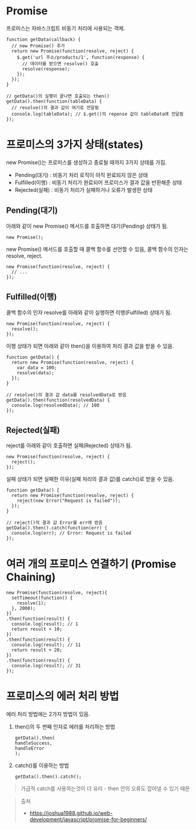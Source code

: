 # Promise

프로미스는 자바스크립트 비동기 처리에 사용되는 객체.

```
function getData(callback) {
  // new Promise() 추가
  return new Promise(function(resolve, reject) {
    $.get('url 주소/products/1', function(response) {
      // 데이터를 받으면 resolve() 호출
      resolve(response);
    });
  });
}

// getData()의 실행이 끝나면 호출되는 then()
getData().then(function(tableData) {
  // resolve()의 결과 값이 여기로 전달됨
  console.log(tableData); // $.get()의 reponse 값이 tableData에 전달됨
});
```

# 프로미스의 3가지 상태(states)

new Promise()는 프로미스를 생성하고 종료될 때까지 3가지 상태를 가짐.

- Pending(대기) : 비동기 처리 로직이 아직 완료되지 않은 상태
- Fulfilled(이행) : 비동기 처리가 완료되어 프로미스가 결과 값을 반환해준 상태
- Rejected(실패) : 비동기 처리가 실패하거나 오류가 발생한 상태

## Pending(대기)

아래와 같이 new Promise() 메서드를 호출하면 대기(Pending) 상태가 됨.

```
new Promise();
```

new Promise() 메서드를 호출할 때 콜백 함수를 선언할 수 있음, 콜백 함수의 인자는 resolve, reject.

```
new Promise(function(resolve, reject) {
  // ...
});
```

## Fulfilled(이행)

콜백 함수의 인자 resolve를 아래와 같이 실행하면 이행(Fulfilled) 상태가 됨.

```
new Promise(function(resolve, reject) {
  resolve();
});
```

이행 상태가 되면 아래와 같이 then()을 이용하여 처리 결과 값을 받을 수 있음.

```
function getData() {
  return new Promise(function(resolve, reject) {
    var data = 100;
    resolve(data);
  });
}

// resolve()의 결과 값 data를 resolvedData로 받음
getData().then(function(resolvedData) {
  console.log(resolvedData); // 100
});
```

## Rejected(실패)

reject를 아래와 같이 호출하면 실패(Rejected) 상태가 됨.

```
new Promise(function(resolve, reject) {
  reject();
});
```

실패 상태가 되면 실패한 이유(실패 처리의 결과 값)를 catch()로 받을 수 있음.

```
function getData() {
  return new Promise(function(resolve, reject) {
    reject(new Error("Request is failed"));
  });
}

// reject()의 결과 값 Error를 err에 받음
getData().then().catch(function(err) {
  console.log(err); // Error: Request is failed
});
```

# 여러 개의 프로미스 연결하기 (Promise Chaining)

```
new Promise(function(resolve, reject){
  setTimeout(function() {
    resolve(1);
  }, 2000);
})
.then(function(result) {
  console.log(result); // 1
  return result + 10;
})
.then(function(result) {
  console.log(result); // 11
  return result + 20;
})
.then(function(result) {
  console.log(result); // 31
});
```

# 프로미스의 에러 처리 방법

에러 처리 방법에는 2가지 방법이 있음.

1. then()의 두 번째 인자로 에러를 처리하는 방법
   ```
   getData().then(
   handleSuccess,
   handleError
   );
   ```
2. catch()를 이용하는 방법

   ```
   getData().then().catch();
   ```

> 가급적 catch를 사용하는것이 더 유리 - then 안의 오류도 잡아낼 수 있기 때문

> 출처
>
> - https://joshua1988.github.io/web-development/javascript/promise-for-beginners/
